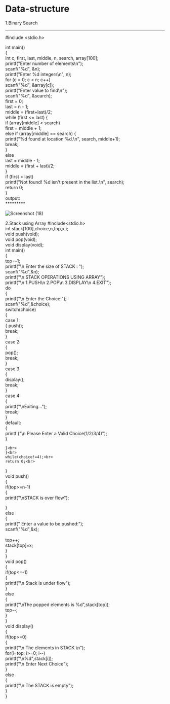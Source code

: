 # Data-structure
1.Binary Search<br>
****************
#include <stdio.h><br>

int main()<br>
{<br>
  int c, first, last, middle, n, search, array[100];<br>
  printf("Enter number of elements\n");<br>
  scanf("%d", &n);<br>
  printf("Enter %d integers\n", n);<br>
  for (c = 0; c < n; c++)<br>
    scanf("%d", &array[c]);<br>
  printf("Enter value to find\n");<br>
  scanf("%d", &search);<br>
  first = 0;<br>
  last = n - 1;<br>
  middle = (first+last)/2;<br>
  while (first <= last) {<br>
    if (array[middle] < search)<br>
      first = middle + 1;<br>
    else if (array[middle] == search) {<br>
      printf("%d found at location %d.\n", search, middle+1);<br>
      break;<br>
    }<br>
    else<br>
      last = middle - 1;<br>
    middle = (first + last)/2;<br>
  }<br>
  if (first > last)<br>
    printf("Not found! %d isn't present in the list.\n", search);<br>
  return 0;<br>
}<br>
output:<br>
*********<br>

![Screenshot (18)](https://user-images.githubusercontent.com/97940277/154893532-ad5d1e8f-56f2-419f-b980-0b3c800ea959.png)<br>

2.Stack using Array
#include<stdio.h><br>
int stack[100],choice,n,top,x,i;<br>
void push(void);<br>
void pop(void);<br>
void display(void);<br>
int main()<br>
{<br>
    top=-1;<br>
    printf("\n Enter the size of STACK : ");<br>
    scanf("%d",&n);<br>
    printf("\n STACK OPERATIONS USING ARRAY");<br>
    printf("\n 1.PUSH\n 2.POP\n 3.DISPLAY\n 4.EXIT");<br>
    do<br>
    {<br>
        printf("\n Enter the Choice:");<br>
        scanf("%d",&choice);<br>
        switch(choice)<br>
        {<br>
            case 1:<br>
            {
                push();<br>
                break;<br>
            }<br>
            case 2:<br>
            {<br>
                pop();<br>
                break;<br>
            }<br>
            case 3:<br>
            {<br>
                display();<br>
                break;<br>
            }<br>
            case 4:<br>
            {<br>
                printf("\nExiting...");<br>
                break;<br>
           }<br>
           default:<br>
           {<br>
              printf ("\n Please Enter a Valid Choice(1/2/3/4)");<br>
     }<br>
                 
    }<br>
    }<br>
    while(choice!=4);<br>
    return 0;<br>
}<br>
void push()<br>
{<br>
    if(top>=n-1)<br>
    {<br>
      printf("\nSTACK is over flow");<br>
         
   }<br>
   else<br>
   {<br>
       printf(" Enter a value to be pushed:");<br>
       scanf("%d",&x);<br><br>
       top++;<br>
       stack[top]=x;<br>
    }<br>
}<br>
void pop()<br>
{<br>
    if(top<=-1)<br>
    {<br>
       printf("\n Stack is under flow");<br>
    }<br>
    else<br>
    {<br>
       printf("\nThe popped elements is %d",stack[top]);<br>
       top--;<br>
    }<br>
}<br>
void display()<br>
{<br>
    if(top>=0)<br>
    {<br>
       printf("\n The elements in STACK \n");<br>
       for(i=top; i>=0; i--)<br>
       printf("\n%d",stack[i]);<br>
       printf("\n Enter Next Choice");<br>
    }<br>
    else<br>
    {<br>
        printf("\n The STACK is empty");<br>
    }<br>
}<br>


